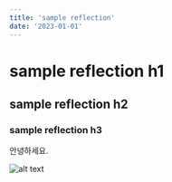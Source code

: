 ```yaml
---
title: 'sample reflection'
date: '2023-01-01'
---
```


# sample reflection h1

## sample reflection h2

### sample reflection h3

안녕하세요.

![alt text](image.png)
